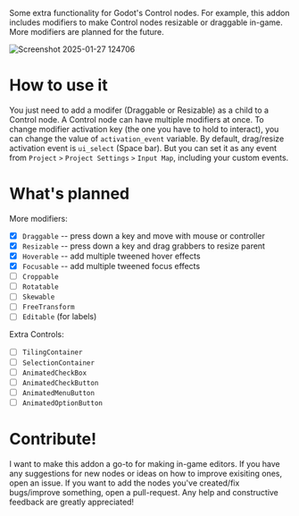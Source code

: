 Some extra functionality for Godot's Control nodes. For example, this addon includes modifiers to make Control nodes resizable or draggable in-game. More modifiers are planned for the future.

![Screenshot 2025-01-27 124706](https://github.com/user-attachments/assets/06210a82-ee98-42d4-bc6e-5a58fd19da59)

# How to use it
You just need to add a modifer (Draggable or Resizable) as a child to a Control node. A Control node can have multiple modifiers at once. To change modifier activation key (the one you have to hold to interact), you can change the value of `activation_event` variable. By default, drag/resize activation event is `ui_select` (Space bar). But you can set it as any event from `Project` `>` `Project Settings` `>` `Input Map`, including your custom events.

# What's planned
More modifiers:
- [x] `Draggable` -- press down a key and move with mouse or controller
- [x] `Resizable` -- press down a key and drag grabbers to resize parent
- [x] `Hoverable` -- add multiple tweened hover effects
- [x] `Focusable` -- add multiple tweened focus effects
- [ ] `Croppable`
- [ ] `Rotatable`
- [ ] `Skewable`
- [ ] `FreeTransform`
- [ ] `Editable` (for labels)

Extra Controls:
- [ ] `TilingContainer`
- [ ] `SelectionContainer`
- [ ] `AnimatedCheckBox`
- [ ] `AnimatedCheckButton`
- [ ] `AnimatedMenuButton`
- [ ] `AnimatedOptionButton`

# Contribute!
I want to make this addon a go-to for making in-game editors. If you have any suggestions for new nodes or ideas on how to improve exisiting ones, open an issue. If you want to add the nodes you've created/fix bugs/improve something, open a pull-request. Any help and constructive feedback are greatly appreciated!
